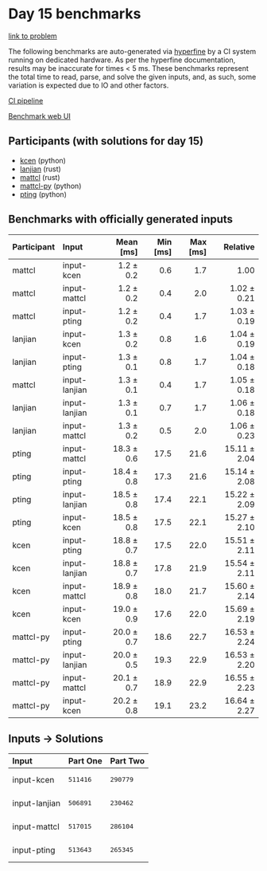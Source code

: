 # Day 15 benchmarks

[link to problem](https://adventofcode.com/2023/day/15)

The following benchmarks are auto-generated via
[hyperfine](https://github.com/sharkdp/hyperfine) by a CI system running on
dedicated hardware. As per the hyperfine documentation, results may be
inaccurate for times < 5 ms. These benchmarks represent the total time to read,
parse, and solve the given inputs, and, as such, some variation is expected due
to IO and other factors.

[CI pipeline](http://ci.papercode.net:8080/teams/main/pipelines/aoc2023)

[Benchmark web UI](https://aoc.ancalagon.black)


## Participants (with solutions for day 15)

- [kcen](https://github.com/kcen/aoc2023) (python)
- [lanjian](https://github.com/lanjian/aoc-2023) (rust)
- [mattcl](https://github.com/mattcl/aoc2023) (rust)
- [mattcl-py](https://github.com/mattcl/aoc2023-py) (python)
- [pting](https://github.com/pting/aoc2023) (python)


## Benchmarks with officially generated inputs

| Participant | Input | Mean [ms] | Min [ms] | Max [ms] | Relative |
|:---|:---|---:|---:|---:|---:|
| mattcl | input-kcen | 1.2 ± 0.2 | 0.6 | 1.7 | 1.00 |
| mattcl | input-mattcl | 1.2 ± 0.2 | 0.4 | 2.0 | 1.02 ± 0.21 |
| mattcl | input-pting | 1.2 ± 0.2 | 0.4 | 1.7 | 1.03 ± 0.19 |
| lanjian | input-kcen | 1.3 ± 0.2 | 0.8 | 1.6 | 1.04 ± 0.19 |
| lanjian | input-pting | 1.3 ± 0.1 | 0.8 | 1.7 | 1.04 ± 0.18 |
| mattcl | input-lanjian | 1.3 ± 0.1 | 0.4 | 1.7 | 1.05 ± 0.18 |
| lanjian | input-lanjian | 1.3 ± 0.1 | 0.7 | 1.7 | 1.06 ± 0.18 |
| lanjian | input-mattcl | 1.3 ± 0.2 | 0.5 | 2.0 | 1.06 ± 0.23 |
| pting | input-mattcl | 18.3 ± 0.6 | 17.5 | 21.6 | 15.11 ± 2.04 |
| pting | input-pting | 18.4 ± 0.8 | 17.3 | 21.6 | 15.14 ± 2.08 |
| pting | input-lanjian | 18.5 ± 0.8 | 17.4 | 22.1 | 15.22 ± 2.09 |
| pting | input-kcen | 18.5 ± 0.8 | 17.5 | 22.1 | 15.27 ± 2.10 |
| kcen | input-pting | 18.8 ± 0.7 | 17.5 | 22.0 | 15.51 ± 2.11 |
| kcen | input-lanjian | 18.8 ± 0.7 | 17.8 | 21.9 | 15.54 ± 2.11 |
| kcen | input-mattcl | 18.9 ± 0.8 | 18.0 | 21.7 | 15.60 ± 2.14 |
| kcen | input-kcen | 19.0 ± 0.9 | 17.6 | 22.0 | 15.69 ± 2.19 |
| mattcl-py | input-pting | 20.0 ± 0.7 | 18.6 | 22.7 | 16.53 ± 2.24 |
| mattcl-py | input-lanjian | 20.0 ± 0.5 | 19.3 | 22.9 | 16.53 ± 2.20 |
| mattcl-py | input-mattcl | 20.1 ± 0.7 | 18.9 | 22.9 | 16.55 ± 2.23 |
| mattcl-py | input-kcen | 20.2 ± 0.8 | 19.1 | 23.2 | 16.64 ± 2.27 |


## Inputs -> Solutions

| Input | Part One | Part Two |
|:---|:---|:---|
|input-kcen|<pre>511416</pre>|<pre>290779</pre>|
|input-lanjian|<pre>506891</pre>|<pre>230462</pre>|
|input-mattcl|<pre>517015</pre>|<pre>286104</pre>|
|input-pting|<pre>513643</pre>|<pre>265345</pre>|